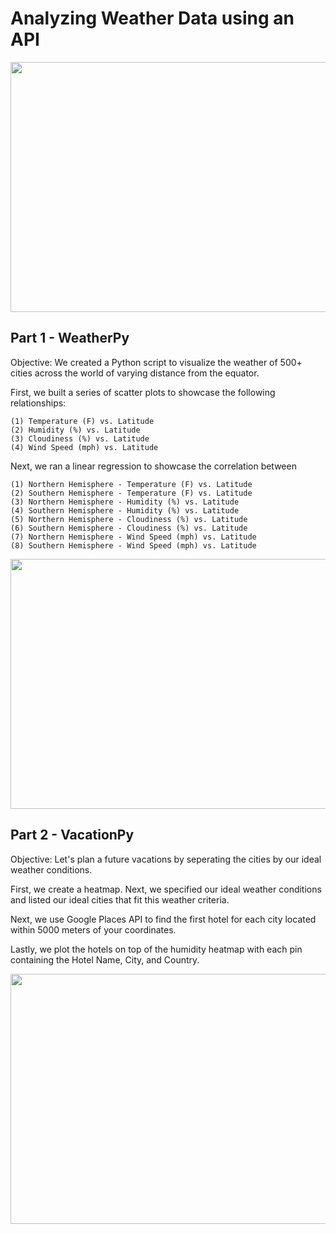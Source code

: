 # Analyzing Weather Data using an API

<img src="https://www.mapsofworld.com/style_2019/images/world-best-continents-map.jpg" width="1000" height="400">

## Part 1 - WeatherPy 

Objective: We created a Python script to visualize the weather of 500+ cities across the world of varying distance from the equator.

First, we built a series of scatter plots to showcase the following relationships:

    (1) Temperature (F) vs. Latitude
    (2) Humidity (%) vs. Latitude
    (3) Cloudiness (%) vs. Latitude
    (4) Wind Speed (mph) vs. Latitude

Next, we ran a linear regression to showcase the correlation between 

    (1) Northern Hemisphere - Temperature (F) vs. Latitude
    (2) Southern Hemisphere - Temperature (F) vs. Latitude
    (3) Northern Hemisphere - Humidity (%) vs. Latitude
    (4) Southern Hemisphere - Humidity (%) vs. Latitude
    (5) Northern Hemisphere - Cloudiness (%) vs. Latitude
    (6) Southern Hemisphere - Cloudiness (%) vs. Latitude
    (7) Northern Hemisphere - Wind Speed (mph) vs. Latitude
    (8) Southern Hemisphere - Wind Speed (mph) vs. Latitude

<img src= "https://github.com/Abdullah101298/Analyzing_Weather_Data/blob/master/Images/heatmap.png?raw=true" width="1000" height="400">


## Part 2 - VacationPy 

Objective: Let's plan a future vacations by seperating the cities by our ideal weather conditions. 

First, we create a heatmap. Next, we specified our ideal weather conditions and listed our ideal cities that fit this weather criteria. 

Next, we use Google Places API to find the first hotel for each city located within 5000 meters of your coordinates.

Lastly, we plot the hotels on top of the humidity heatmap with each pin containing the Hotel Name, City, and Country.

<img src= "https://github.com/Abdullah101298/Analyzing_Weather_Data/blob/master/Images/hotel_map.png?raw=true" width="1000" height="400">
